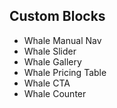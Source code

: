 ## Custom Blocks

- Whale Manual Nav
- Whale Slider
- Whale Gallery
- Whale Pricing Table
- Whale CTA
- Whale Counter
